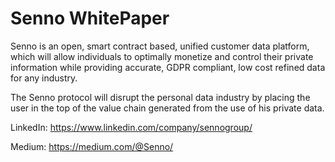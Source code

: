 # Senno WhitePaper
Senno is an open, smart contract based, unified customer data platform, which will allow individuals to optimally monetize and control their private information while providing accurate, GDPR compliant, low cost refined data for any industry.

The Senno protocol will disrupt the personal data industry by placing the user in the top of the value chain generated from the use of his private data.



LinkedIn: https://www.linkedin.com/company/sennogroup/ 

Medium: https://medium.com/@Senno/

